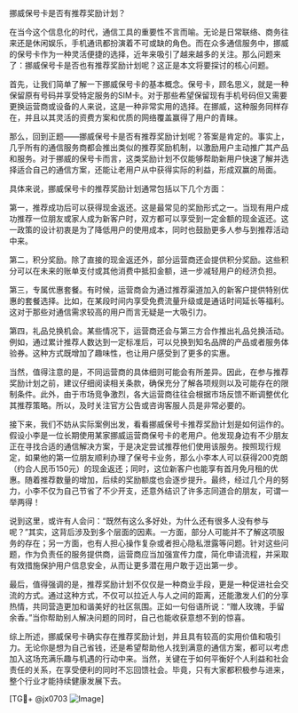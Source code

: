 挪威保号卡是否有推荐奖励计划？

在当今这个信息化的时代，通信工具的重要性不言而喻。无论是日常联络、商务往来还是休闲娱乐，手机通讯都扮演着不可或缺的角色。而在众多通信服务中，挪威的保号卡作为一种灵活便捷的选择，近年来吸引了越来越多的关注。那么问题来了：挪威保号卡是否也有推荐奖励计划呢？这正是本文将要探讨的核心问题。

首先，让我们简单了解一下挪威保号卡的基本概念。保号卡，顾名思义，就是一种保留原有号码并享受特定服务的SIM卡。对于那些希望保留现有手机号码但又需要更换运营商或设备的人来说，这是一种非常实用的选择。在挪威，这种服务同样存在，并且以其灵活的资费方案和优质的网络覆盖赢得了用户的青睐。

那么，回到正题——挪威保号卡是否有推荐奖励计划呢？答案是肯定的。事实上，几乎所有的通信服务商都会推出类似的推荐奖励机制，以激励用户主动推广其产品和服务。对于挪威的保号卡而言，这类奖励计划不仅能够帮助新用户快速了解并选择适合自己的通信方案，还能让老用户从中获得实际的利益，形成双赢的局面。

具体来说，挪威保号卡的推荐奖励计划通常包括以下几个方面：

第一，推荐成功后可以获得现金返还。这是最常见的奖励形式之一。当现有用户成功推荐一位朋友或家人成为新客户时，双方都可以享受到一定金额的现金返还。这一政策的设计初衷是为了降低用户的使用成本，同时也鼓励更多人参与到推荐活动中来。

第二，积分奖励。除了直接的现金返还外，部分运营商还会提供积分奖励。这些积分可以在未来的账单支付或其他消费中抵扣金额，进一步减轻用户的经济负担。

第三，专属优惠套餐。有时候，运营商会为通过推荐渠道加入的新客户提供特别优惠的套餐选择。比如，在某段时间内享受免费流量升级或是通话时间延长等福利。这对于那些对通信需求较高的用户而言无疑是一大吸引力。

第四，礼品兑换机会。某些情况下，运营商还会与第三方合作推出礼品兑换活动。例如，通过累计推荐人数达到一定标准后，可以兑换到知名品牌的产品或者服务体验券。这种方式既增加了趣味性，也让用户感受到了更多的实惠。

当然，值得注意的是，不同运营商的具体细则可能会有所差异。因此，在参与推荐奖励计划之前，建议仔细阅读相关条款，确保充分了解各项规则以及可能存在的限制条件。此外，由于市场竞争激烈，各大运营商往往会根据市场反馈不断调整优化其推荐策略。所以，及时关注官方公告或咨询客服人员是非常必要的。

接下来，我们不妨从实际案例出发，看看挪威保号卡推荐奖励计划是如何运作的。假设小李是一位长期使用某家挪威运营商保号卡的老用户。他发现身边有不少朋友正在寻找合适的通信解决方案，于是决定尝试推荐他们使用该服务。按照现行规定，如果他的第一位朋友顺利办理了保号卡业务，那么小李本人可以获得200克朗（约合人民币150元）的现金返还；同时，这位新客户也能享有首月免月租的优惠。随着推荐数量的增加，后续的奖励额度也会逐步提升。最终，经过几个月的努力，小李不仅为自己节省了不少开支，还意外结识了许多志同道合的朋友，可谓一举两得！

说到这里，或许有人会问：“既然有这么多好处，为什么还有很多人没有参与呢？”其实，这背后涉及到多个层面的因素。一方面，部分人可能并不了解这项服务的存在；另一方面，也有人担心操作复杂或者担心隐私泄露等问题。针对这些问题，作为负责任的服务提供商，运营商应当加强宣传力度，简化申请流程，并采取有效措施保护用户信息安全，从而让更多潜在用户敢于迈出第一步。

最后，值得强调的是，推荐奖励计划不仅仅是一种商业手段，更是一种促进社会交流的方式。通过这种方式，不仅可以拉近人与人之间的距离，还能激发人们的分享热情，共同营造更加和谐美好的社区氛围。正如一句俗语所说：“赠人玫瑰，手留余香。”当你帮助别人解决问题的同时，自己也能收获意想不到的惊喜。

综上所述，挪威保号卡确实存在推荐奖励计划，并且具有较高的实用价值和吸引力。无论你是想为自己省钱，还是希望帮助他人找到满意的通信方案，都可以考虑加入这场充满乐趣与机遇的行动中来。当然，关键在于如何平衡好个人利益和社会责任的关系，在享受便利的同时不忘回馈社会。毕竟，只有大家都积极参与进来，整个行业才能持续健康发展下去。

[TG💪+ @jx0703 ![Image](https://github.com/user-attachments/assets/dbca1d08-cadb-493c-b0ec-ad6f7a83f270)]